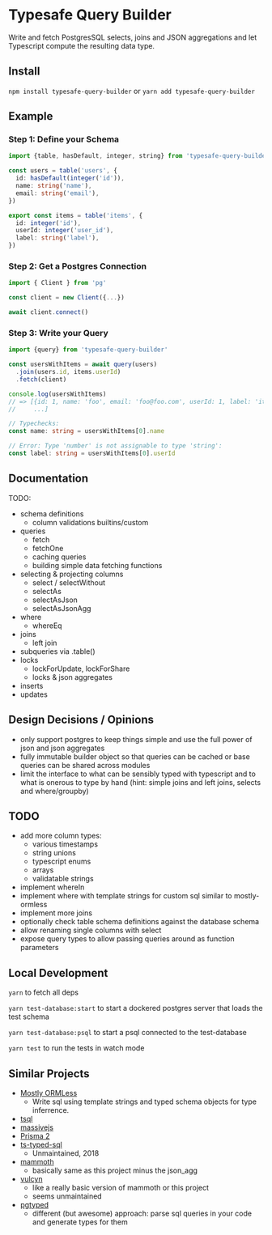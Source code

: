 # Typesafe Query Builder

Write and fetch PostgresSQL selects, joins and JSON aggregations and let Typescript compute the resulting data type.

## Install

`npm install typesafe-query-builder` or `yarn add typesafe-query-builder`

## Example

### Step 1: Define your Schema

```typescript
import {table, hasDefault, integer, string} from 'typesafe-query-builder'

const users = table('users', {
  id: hasDefault(integer('id')),
  name: string('name'),
  email: string('email'),
})

export const items = table('items', {
  id: integer('id'),
  userId: integer('user_id'),
  label: string('label'),
})
```

### Step 2: Get a Postgres Connection

```typescript
import { Client } from 'pg'

const client = new Client({...})

await client.connect()
```

### Step 3: Write your Query

```typescript
import {query} from 'typesafe-query-builder'

const usersWithItems = await query(users)
  .join(users.id, items.userId)
  .fetch(client)

console.log(usersWithItems)
// => [{id: 1, name: 'foo', email: 'foo@foo.com', userId: 1, label: 'item-1'},
//     ...]

// Typechecks:
const name: string = usersWithItems[0].name

// Error: Type 'number' is not assignable to type 'string':
const label: string = usersWithItems[0].userId
```

## Documentation

TODO:

- schema definitions
  - column validations builtins/custom
- queries
  - fetch
  - fetchOne
  - caching queries
  - building simple data fetching functions
- selecting & projecting columns
  - select / selectWithout
  - selectAs
  - selectAsJson
  - selectAsJsonAgg
- where
  - whereEq
- joins
  - left join
- subqueries via .table()
- locks
  - lockForUpdate, lockForShare
  - locks & json aggregates
- inserts
- updates

## Design Decisions / Opinions

- only support postgres to keep things simple and use the full power of json
  and json aggregates
- fully immutable builder object so that queries can be cached or base queries
  can be shared across modules
- limit the interface to what can be sensibly typed with typescript and to
  what is onerous to type by hand (hint: simple joins and left joins, selects
  and where/groupby)

## TODO

- add more column types:
  - various timestamps
  - string unions
  - typescript enums
  - arrays
  - validatable strings
- implement whereIn
- implement where with template strings for custom sql similar to mostly-ormless
- implement more joins
- optionally check table schema definitions against the database schema
- allow renaming single columns with select
- expose query types to allow passing queries around as function parameters

## Local Development

`yarn` to fetch all deps

`yarn test-database:start` to start a dockered postgres server that loads the test schema

`yarn test-database:psql` to start a psql connected to the test-database

`yarn test` to run the tests in watch mode

## Similar Projects

* [Mostly ORMLess](https://github.com/jawj/mostly-ormless/blob/master/README.md)
  - Write sql using template strings and typed schema objects for type inferrence.
* [tsql](https://github.com/AnyhowStep/tsql)
* [massivejs](https://massivejs.org)
* [Prisma 2](https://www.prisma.io)
* [ts-typed-sql](https://github.com/phiresky/ts-typed-sql)
  - Unmaintained, 2018
* [mammoth](https://github.com/Ff00ff/mammoth)
  - basically same as this project minus the json_agg
* [vulcyn](https://github.com/travigd/vulcyn)
  - like a really basic version of mammoth or this project
  - seems unmaintained
* [pgtyped](https://github.com/adelsz/pgtyped)
  - different (but awesome) approach: parse sql queries in your code and
    generate types for them
